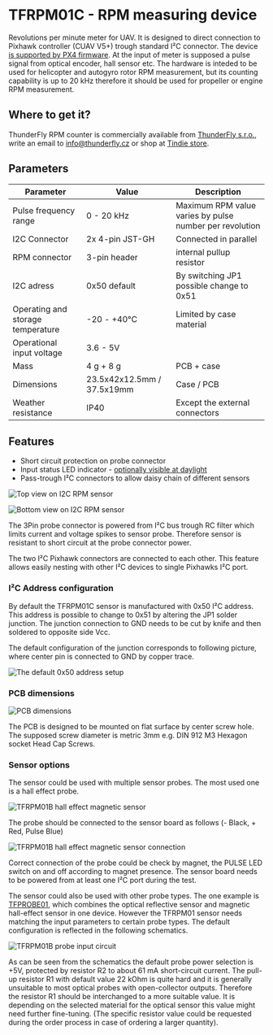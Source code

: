 # TFRPM01C - RPM measuring device

Revolutions per minute meter for UAV.
It is designed to direct connection to Pixhawk controller (CUAV V5+) trough standard I²C connector. The device [is supported by PX4 firmware](https://docs.px4.io/master/en/sensor/thunderfly_tachometer.html).
At the input of meter is supposed a pulse signal from optical encoder, hall sensor etc.
The hardware is inteded to be used for helicopter and autogyro rotor RPM measurement, but its counting capability is up to 20 kHz therefore it should be used for propeller or engine RPM measurement.

## Where to get it?

ThunderFly RPM counter is commercially available from [ThunderFly s.r.o.](https://www.thunderfly.cz/), write an email to info@thunderfly.cz or shop at [Tindie store](https://www.tindie.com/products/thunderfly/tfrpm01-drone-rpm-tachometer-sensor/).


## Parameters

| Parameter | Value | Description |
|-----------|-------|-------------|
| Pulse frequency range | 0 - 20 kHz | Maximum RPM value varies by pulse number per revolution |
| I2C Connector | 2x 4-pin JST-GH | Connected in parallel |
| RPM connector | 3-pin header | internal pullup resistor |
| I2C adress | 0x50 default | By switching JP1 possible change to 0x51 |
| Operating and storage temperature | -20 - +40°C | Limited by case material |
| Operational input voltage | 3.6 - 5V ||
| Mass | 4 g + 8 g | PCB + case |
| Dimensions | 23.5x42x12.5mm / 37.5x19mm | Case / PCB |
| Weather resistance | IP40 | Except the external connectors |

## Features

  * Short circuit protection on probe connector
  * Input status LED indicator - [optionally visible at daylight](/doc/README.md)
  * Pass-trough I²C connectors to allow daisy chain of different sensors


![Top view on I2C RPM sensor](/doc/img/TFRPM01B_top_big.jpg)

![Bottom view on I2C RPM sensor](/doc/img/TFRPM01B_bot_big.jpg)

The 3Pin probe connector is powered from I²C bus trough RC filter which limits current and voltage spikes to sensor probe.
Therefore sensor is resistant to short circuit at the probe connector power.

The two I²C Pixhawk connectors are connected to each other. This feature allows easily nesting with other I²C devices to single Pixhawks I²C port.

### I²C Address configuration

By default the TFRPM01C sensor is manufactured with 0x50 I²C address. This address is possible to change to 0x51 by altering the JP1 solder junction. The junction connection to GND needs to be cut by knife and then soldered to opposite side Vcc.

The default configuration of the junction corresponds to following picture, where center pin is connected to GND by copper trace.

![The default 0x50 address setup](/doc/img/JP1_address_0x50_config.png)


### PCB dimensions

![PCB dimensions](doc/img/TFRPM01C_PCB_dimensions.png)

The PCB is designed to be mounted on flat surface by center screw hole. The supposed screw diameter is metric 3mm e.g. DIN 912 M3 Hexagon socket Head Cap Screws. 


### Sensor options

The sensor could be used with multiple sensor probes. The most used one is a hall effect probe.


![TFRPM01B hall effect magnetic sensor](/doc/img/TFRPM01B_hall_sensor.jpg)

The probe should be connected to the sensor board as follows (- Black, + Red, Pulse Blue)

![TFRPM01B hall effect magnetic sensor connection](/doc/img/TFRPM01B_hall_connection.jpg)

Correct connection of the probe could be check by magnet, the PULSE LED switch on and off according to magnet presence. The sensor board needs to be powered from at least one I²C port during the test.

The sensor could also be used with other probe types. The one example is [TFPROBE01](https://github.com/ThunderFly-aerospace/TFPROBE01), which combines the optical reflective sensor and magnetic hall-effect sensor in one device. However the TFRPM01 sensor needs matching the input parameters to certain probe types. The default configuration is reflected in the following schematics.

![TFRPM01B probe input circuit](/doc/img/TFRPM01_pulse_counter_input.png)

As can be seen from the schematics the default probe power selection is +5V, protected by resistor R2 to about 61 mA short-circuit current. The pull-up resistor R1 with default value 22 kOhm is quite hard and it is generally unsuitable to most optical probes with open-collector outputs. Therefore the resistor R1 should be interchanged to a more suitable value. It is depending on the selected material for the optical sensor this value might need further fine-tuning. (The specific resistor value could be requested during the order process in case of ordering a larger quantity).
